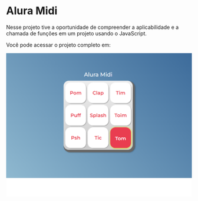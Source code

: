# Alura Midi

Nesse projeto tive a oportunidade de compreender a aplicabilidade e a chamada de funções em um projeto usando o JavaScript. 

Você pode acessar o projeto completo em: 

![](images/alura-midi.png#vitrinedev)

